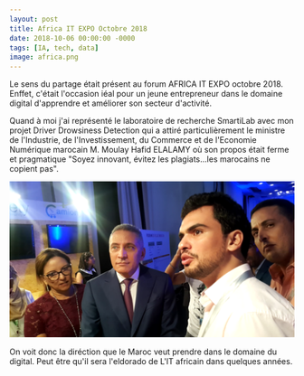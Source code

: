 ```yaml
---
layout: post
title: Africa IT EXPO Octobre 2018
date: 2018-10-06 00:00:00 -0000
tags: [IA, tech, data]
image: africa.png
---
```

<style>
.responsive-wrap iframe{ max-width: 100%;}
</style>
Le sens du partage était présent au forum AFRICA IT EXPO octobre 2018. Enffet, c'était l'occasion iéal pour un jeune entrepreneur dans le domaine 
digital d'apprendre et améliorer son secteur d'activité.

Quand à moi j'ai représenté le laboratoire de recherche SmartiLab avec mon projet Driver Drowsiness Detection qui a attiré particulièrement le ministre de l'Industrie, de l'Investissement, du Commerce et de l'Economie Numérique marocain M. Moulay Hafid ELALAMY où son propos était ferme et pragmatique "Soyez innovant, évitez les plagiats...les marocains ne copient pas".

![avecministre]

On voit donc la diréction que le Maroc veut prendre dans le domaine du digital. Peut être qu'il sera l'eldorado de L'IT africain dans quelques années. 


[avecministre]: /assets/img/avecministre.png "présentation du projet au ministre"
